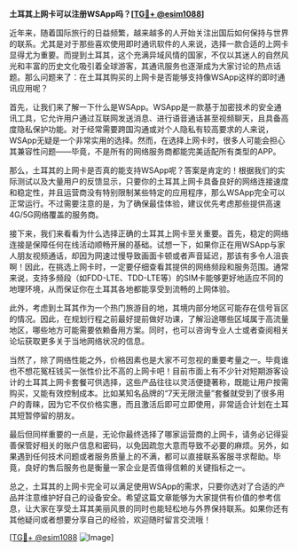 **土耳其上网卡可以注册WSApp吗？[[TG💪+ @esim1088](https://t.me/s/esim1088)]**

近年来，随着国际旅行的日益频繁，越来越多的人开始关注出国后如何保持与世界的联系。尤其是对于那些喜欢使用即时通讯软件的人来说，选择一款合适的上网卡显得尤为重要。而提到土耳其，这个充满异域风情的国家，不仅以其迷人的自然风光和丰富的历史文化吸引着全球游客，其通讯服务也逐渐成为大家讨论的热点话题。那么问题来了：在土耳其购买的上网卡是否能够支持像WSApp这样的即时通讯应用呢？

首先，让我们来了解一下什么是WSApp。WSApp是一款基于加密技术的安全通讯工具，它允许用户通过互联网发送消息、进行语音通话甚至视频聊天，且具备高度隐私保护功能。对于经常需要跨国沟通或对个人隐私有较高要求的人来说，WSApp无疑是一个非常实用的选择。然而，在选择上网卡时，很多人可能会担心其兼容性问题——毕竟，不是所有的网络服务商都能完美适配所有类型的APP。

那么，土耳其的上网卡是否真的能支持WSApp呢？答案是肯定的！根据我们的实际测试以及大量用户的反馈显示，只要你的土耳其上网卡具备良好的网络连接速度和稳定性，并且运营商没有特别限制某些特定的应用程序，那么WSApp完全可以正常运行。不过需要注意的是，为了确保最佳体验，建议优先考虑那些提供高速4G/5G网络覆盖的服务商。

接下来，我们来看看为什么选择正确的土耳其上网卡至关重要。首先，稳定的网络连接是保障任何在线活动顺畅开展的基础。试想一下，如果你正在用WSApp与家人朋友视频通话，却因为网速过慢导致画面卡顿或者声音延迟，那该有多令人沮丧啊！因此，在挑选上网卡时，一定要仔细查看其提供的网络频段和服务范围。通常来说，支持多频段（如FDD-LTE、TDD-LTE等）的SIM卡能够更好地适应不同的地理环境，从而保证你在土耳其各地都能享受到流畅的上网体验。

此外，考虑到土耳其作为一个热门旅游目的地，其境内部分地区可能存在信号盲区的情况。因此，在规划行程之前最好提前做好功课，了解沿途哪些区域属于高流量地区，哪些地方可能需要依赖备用方案。同时，也可以咨询专业人士或者查阅相关论坛获取更多关于当地网络状况的信息。

当然了，除了网络性能之外，价格因素也是大家不可忽视的重要考量之一。毕竟谁也不想花冤枉钱买一张性价比不高的上网卡吧！目前市面上有不少针对短期游客设计的土耳其上网卡套餐可供选择，这些产品往往以灵活便捷著称，既能让用户按需购买，又能有效控制成本。比如某知名品牌的“7天无限流量”套餐就受到了很多用户的青睐，因为它不仅价格实惠，而且激活后即可立即使用，非常适合计划在土耳其短暂停留的朋友。

最后但同样重要的一点是，无论你最终选择了哪家运营商的上网卡，请务必记得妥善保管好相关的账户信息和密码，以免因疏忽大意而导致不必要的麻烦。另外，如果遇到任何技术问题或者服务质量上的不满，都可以直接联系客服寻求帮助。毕竟，良好的售后服务也是衡量一家企业是否值得信赖的关键指标之一。

总之，土耳其的上网卡完全可以满足使用WSApp的需求，只要你选对了合适的产品并注意维护好自己的设备安全。希望这篇文章能够为大家提供有价值的参考信息，让大家在享受土耳其美丽风景的同时也能轻松地与外界保持联系。如果你还有其他疑问或者想要分享自己的经验，欢迎随时留言交流哦！

[[TG💪+ @esim1088](https://t.me/s/esim1088) ![Image](https://i.postimg.cc/4NQfJmqS/Snipaste-2025-05-13-00-14-12.png)]